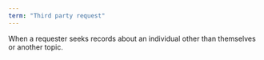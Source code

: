 ```yaml
---
term: "Third party request"
---
```


When a requester seeks records about an individual other than themselves or another topic.

